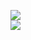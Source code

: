 [![](https://img.shields.io/badge/Made%20With-Github%20Spray-lightgrey.svg?style=for-the-badge&logo=github)](https://github.com/Annihil/github-spray#13465)  
[![](https://i.imgur.com/2DrTn0Z.gif)](https://github.com/Annihil/github-spray)